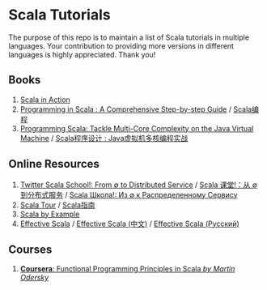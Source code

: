 Scala Tutorials
===============

The purpose of this repo is to maintain a list of Scala tutorials in multiple languages. Your contribution to providing more versions in different languages is highly appreciated. Thank you!

## Books
1. [Scala in Action](http://www.amazon.com/Scala-Action-Nilanjan-Raychaudhuri/dp/1935182757)
2. [Programming in Scala : A Comprehensive Step-by-step Guide](http://www.amazon.com/Programming-Scala-Comprehensive-Step-Step/dp/0981531644) / [Scala编程](http://book.douban.com/subject/5377415/)
3. [Programming Scala: Tackle Multi-Core Complexity on the Java Virtual Machine](http://www.amazon.com/Programming-Scala-Multi-Core-Complexity-Programmers/dp/193435631X) / [Scala程序设计 : Java虚拟机多核编程实战](http://book.douban.com/subject/4909629/)

## Online Resources  
1. [Twitter Scala School!: From ∅ to Distributed Service](http://twitter.github.io/scala_school/) / [Scala 课堂!：从 ∅ 到分布式服务](http://twitter.github.io/scala_school/zh_cn/index.html) / [Scala Школа!: Из ∅ к Распределенному Сервису](http://twitter.github.io/scala_school/ru/index.html)
2. [Scala Tour](http://www.scala-tour.com/) / [Scala指南](http://zh.scala-tour.com/)
3. [Scala by Example](http://www.scala-lang.org/docu/files/ScalaByExample.pdf)
4. [Effective Scala](http://twitter.github.io/effectivescala) / [Effective Scala (中文)](http://twitter.github.io/effectivescala/index-cn.html) / [Effective Scala (Русский)](http://twitter.github.io/effectivescala/index-ru.html)

## Courses
1. [**Coursera**: Functional Programming Principles in Scala *by Martin Odersky*](https://www.coursera.org/course/progfun)


